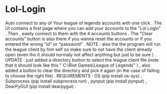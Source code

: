 # Lol-Login
Auto connect to any of Your league of legends accounts with one click .
The UI contains a first page where you can add your accounts to the "Lol Login" .
Then , easily connect to them with the 4 accounts buttons .
The "Clear accounts" button is also there if you wanna reset the accounts or if you entered the wrong "id" or "password" .
NOTE : also the the program will run the league client by him self so make sure to not have the client already open (even tho it should normaly not affect anything 
but just to be sure ) .
UPDATE : just added a directory button to select the league client file (note that it should look like this " C:\\Riot Games\\League of Legends" ) , also added a button to clear the directory and pick it again (in the case of failing to choose the right file) .
REQUIREMENTS : OS (pip install os-sys) , Subprocess (pip install subprocess.run) , pynput (pip install pynput) , DearPyGUI (pip install dearpygui) . 
